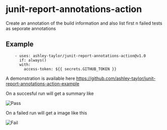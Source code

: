 # junit-report-annotations-action
Create an annotation of the build information and also list first n failed tests as seporate annotations

## Example
```
    - uses: ashley-taylor/junit-report-annotations-action@v1.0
      if: always()
      with:
        access-token: ${{ secrets.GITHUB_TOKEN }}
``` 
   
A demonstration is available here
https://github.com/ashley-taylor/junit-report-annotations-action-example

On a succesful run will get a summary like

![Pass](/../images/pass.png?raw=true "Pass")

On a failed run will get a image like this

![Fail](/../images/fail.png?raw=true "Fail")
